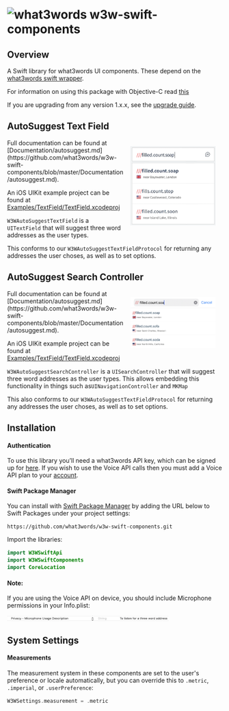 # <img valign='top' src="https://what3words.com/assets/images/w3w_square_red.png" width="64" height="64" alt="what3words">&nbsp;w3w-swift-components

Overview
--------

A Swift library for what3words UI components. These depend on the [what3words swift wrapper](https://github.com/what3words/w3w-swift-wrapper).

For information on using this package with Objective-C read [this](https://github.com/what3words/w3w-swift-components/blob/master/Documentation/ObjectiveC.md)

If you are upgrading from any version 1.x.x, see the [upgrade guide](https://github.com/what3words/w3w-swift-components/blob/master/Documentation/UpgradeFromV1.md).


AutoSuggest Text Field
---------------------- 
<img src="Documentation/autosuggest.png" width="200" style="float: right; padding: 16px;">
Full documentation can be found at [Documentation/autosuggest.md](https://github.com/what3words/w3w-swift-components/blob/master/Documentation/autosuggest.md).


An iOS UIKit example project can be found at [Examples/TextField/TextField.xcodeproj](Examples/TextField/TextField.xcodeproj)

`W3WAutoSuggestTextField` is a `UITextField` that will suggest three word addresses as the user types.  

This conforms to our `W3WAutoSuggestTextFieldProtocol` for returning any addresses the user choses, as well as to set options.


AutoSuggest Search Controller
---------------------- 
<img src="Documentation/searchcontroller.png" width="200"  style="float: right; padding: 16px;">
Full documentation can be found  at [Documentation/autosuggest.md](https://github.com/what3words/w3w-swift-components/blob/master/Documentation/autosuggest.md).


An iOS UIKit example project can be found at [Examples/TextField/TextField.xcodeproj](Examples/TextField/TextField.xcodeproj)

`W3WAutoSuggestSearchController` is a `UISearchController` that will suggest three word addresses as the user types.  This allows embedding this functionality in things such as`UINavigationController` and `MKMap`

This also conforms to our `W3WAutoSuggestTextFieldProtocol` for returning any addresses the user choses, as well as to set options.


<a name="installation"></a>
Installation
---------------------


#### Authentication
To use this library you’ll need a what3words API key, which can be signed up for [here](https://what3words.com/select-plan).  If you wish to use the Voice API calls then you must add a Voice API plan to your [account](https://accounts.what3words.com/billing).

#### Swift Package Manager

You can install with [Swift Package Manager](https://developer.apple.com/documentation/xcode/adding_package_dependencies_to_your_app) by adding the URL below to Swift Packages under your project settings:

```
https://github.com/what3words/w3w-swift-components.git
```

Import the libraries:

```swift
import W3WSwiftApi
import W3WSwiftComponents
import CoreLocation
```


#### Note:

If you are using the Voice API on device, you should include Microphone permissions in your Info.plist:

<img src="Documentation/plist2.png" width="75%">


System Settings
---------------

#### Measurements

The measurement system in these components are set to the user's preference or locale automatically, but you can override this to `.metric`, `.imperial`, or `.userPreference`:

```swift
W3WSettings.measurement = .metric
```

